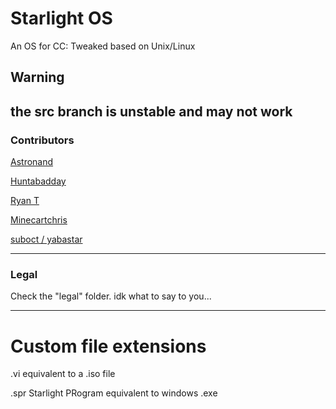 # Starlight OS 

An OS for CC: Tweaked based on Unix/Linux

## Warning

the src branch is unstable and may not work
---
### Contributors

[Astronand](https://github.com/ASTRONAND)

[Huntabadday](https://github.com/HuntaBadday)

[Ryan T](https://github.com/Ryan-Te)

[Minecartchris](https://github.com/minecartchris)

[suboct / yabastar](https://github.com/yabastar0)

---
### Legal

Check the "legal" folder. idk what to say to you... 

---
# Custom file extensions

.vi equivalent to a .iso file

.spr Starlight PRogram equivalent to windows .exe

